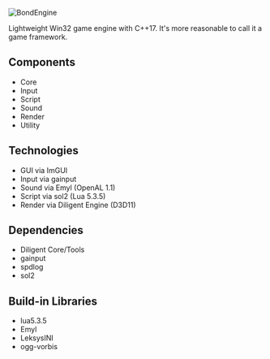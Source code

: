 ![BondEngine](https://github.com/bondarenko-me/BondEngine/blob/master/logo.png)

Lightweight Win32 game engine with C++17.
It's more reasonable to call it a game framework.

Components
---------
- Core
- Input
- Script
- Sound
- Render
- Utility

Technologies
------------
- GUI via ImGUI
- Input via gainput
- Sound via Emyl (OpenAL 1.1)
- Script via sol2 (Lua 5.3.5)
- Render via Diligent Engine (D3D11)

Dependencies
------------
- Diligent Core/Tools
- gainput
- spdlog
- sol2

Build-in Libraries
-------------
- lua5.3.5
- Emyl
- LeksysINI
- ogg-vorbis
